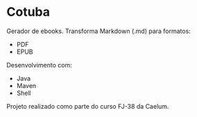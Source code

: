 # Cotuba

Gerador de ebooks. Transforma Markdown (.md) para formatos:

* PDF
* EPUB

Desenvolvimento com:

* Java
* Maven
* Shell

Projeto realizado como parte do curso FJ-38 da Caelum.


